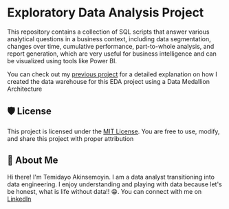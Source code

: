 # Exploratory Data Analysis Project

This repository contains a collection of SQL scripts that answer various analytical questions in a business context, including data segmentation, changes over time, cumulative performance, part-to-whole analysis, and report generation, which are very useful for business intelligence and can be visualized using tools like Power BI.

You can check out my [previous project](https://github.com/TemiBytes/sql-data-warehouse-project) for a detailed explanation on how I created the data warehouse for this EDA project using a Data Medallion Architecture

## 🛡️ License
This project is licensed under the [MIT License](LICENSE). You are free to use, modify, and share this project with proper attribution

## 🌟 About Me
Hi there! I'm Temidayo Akinsemoyin. I am a data analyst transitioning into data engineering. I enjoy understanding and playing with data because let's be honest, what is life without data!! 😁.  You can connect with me on [LinkedIn](https://www.linkedin.com/in/temi-akins/) 

